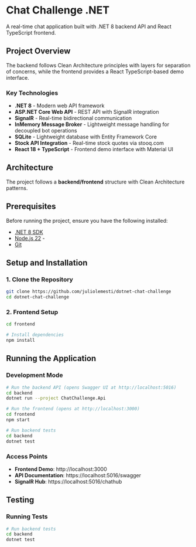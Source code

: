 # Chat Challenge .NET

A real-time chat application built with .NET 8 backend API and React TypeScript frontend. 

## Project Overview

The backend follows Clean Architecture principles with layers for separation of concerns, while the frontend provides a React TypeScript-based demo interface.

### Key Technologies
- **.NET 8** - Modern web API framework
- **ASP.NET Core Web API** - REST API with SignalR integration
- **SignalR** - Real-time bidirectional communication
- **InMemory Message Broker** - Lightweight message handling for decoupled bot operations
- **SQLite** - Lightweight database with Entity Framework Core
- **Stock API Integration** - Real-time stock quotes via stooq.com
- **React 18 + TypeScript** - Frontend demo interface with Material UI

## Architecture

The project follows a **backend/frontend** structure with Clean Architecture patterns.

## Prerequisites

Before running the project, ensure you have the following installed:

- [.NET 8 SDK](https://dotnet.microsoft.com/download/dotnet/8.0)
- [Node.js 22](https://nodejs.org/en/download/) -
- [Git](https://git-scm.com/downloads)

## Setup and Installation

### 1. Clone the Repository
```bash
git clone https://github.com/juliolemesti/dotnet-chat-challenge
cd dotnet-chat-challenge
```

### 2. Frontend Setup
```bash
cd frontend

# Install dependencies
npm install
```

## Running the Application

### Development Mode
```bash
# Run the backend API (opens Swagger UI at http://localhost:5016)
cd backend
dotnet run --project ChatChallenge.Api

# Run the frontend (opens at http://localhost:3000)
cd frontend
npm start

# Run backend tests
cd backend
dotnet test
```

### Access Points
- **Frontend Demo**: http://localhost:3000
- **API Documentation**: https://localhost:5016/swagger
- **SignalR Hub**: https://localhost:5016/chathub

## Testing

### Running Tests
```bash
# Run backend tests
cd backend
dotnet test
```
